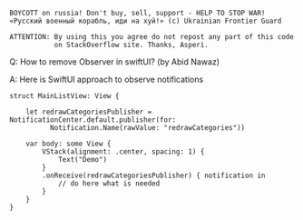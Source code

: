 ```
BOYCOTT on russia! Don't buy, sell, support - HELP TO STOP WAR!
«Русский военный корабль, иди на хуй!» (c) Ukrainian Frontier Guard

ATTENTION: By using this you agree do not repost any part of this code
           on StackOverflow site. Thanks, Asperi.
```

Q: How to remove Observer in swiftUI? (by Abid Nawaz)

A: Here is SwiftUI approach to observe notifications

```
struct MainListView: View {

    let redrawCategoriesPublisher = NotificationCenter.default.publisher(for: 
          Notification.Name(rawValue: "redrawCategories"))

    var body: some View {
        VStack(alignment: .center, spacing: 1) {
            Text("Demo")
        }
        .onReceive(redrawCategoriesPublisher) { notification in
            // do here what is needed
        }
    }
}
```
